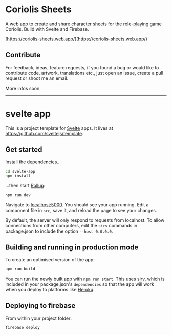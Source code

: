 # Coriolis Sheets

A web app to create and share character sheets for the role-playing game Coriolis. Build with Svelte and Firebase.

[https://coriolis-sheets.web.app/](https://coriolis-sheets.web.app/)

## Contribute

For feedback, ideas, feature requests, if you found a bug or would like to contribute code, artwork, translations etc., just open an issue, create a pull request or shoot me an email.

More infos soon.

---

# svelte app

This is a project template for [Svelte](https://svelte.dev) apps. It lives at https://github.com/sveltejs/template.

## Get started

Install the dependencies...

```bash
cd svelte-app
npm install
```

...then start [Rollup](https://rollupjs.org):

```bash
npm run dev
```

Navigate to [localhost:5000](http://localhost:5000). You should see your app running. Edit a component file in `src`, save it, and reload the page to see your changes.

By default, the server will only respond to requests from localhost. To allow connections from other computers, edit the `sirv` commands in package.json to include the option `--host 0.0.0.0`.


## Building and running in production mode

To create an optimised version of the app:

```bash
npm run build
```

You can run the newly built app with `npm run start`. This uses [sirv](https://github.com/lukeed/sirv), which is included in your package.json's `dependencies` so that the app will work when you deploy to platforms like [Heroku](https://heroku.com).

## Deploying to firebase

From within your project folder:

```bash
firebase deploy
```